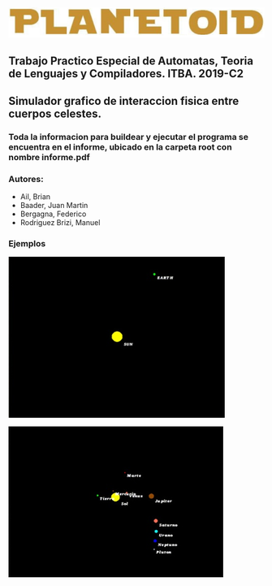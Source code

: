 ![Planetoid](imgs/planetoid.png)

## Trabajo Practico Especial de Automatas, Teoria de Lenguajes y Compiladores. ITBA. 2019-C2 
## Simulador grafico de interaccion fisica entre cuerpos celestes.</br>

### Toda la informacion para buildear y ejecutar el programa se encuentra en el informe, ubicado en la carpeta root con nombre informe.pdf
  
### Autores: 
- Ail, Brian
- Baader, Juan Martin
- Bergagna, Federico
- Rodriguez Brizi, Manuel

### Ejemplos

![Ejemplo 1](imgs/example1.jpeg)

![Ejemplo 2](imgs/example2.jpeg)